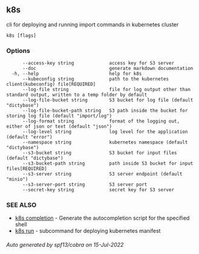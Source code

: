## k8s

cli for deploying and running import commands in kubernetes cluster

```
k8s [flags]
```

### Options

```
      --access-key string             access key for S3 server
      --doc                           generate markdown documentation
  -h, --help                          help for k8s
      --kubeconfig string             path to the kubernetes client(kubeconfig) file[REQUIRED]
      --log-file string               file for log output other than standard output, written to a temp folder by default
      --log-file-bucket string        S3 bucket for log file (default "dictybase")
      --log-file-bucket-path string   S3 path inside the bucket for storing log file (default "import/log")
      --log-format string             format of the logging out, either of json or text (default "json")
      --log-level string              log level for the application (default "error")
      --namespace string              kubernetes namespace (default "dictybase")
      --s3-bucket string              S3 bucket for input files (default "dictybase")
      --s3-bucket-path string         path inside S3 bucket for input files[REQUIRED]
      --s3-server string              S3 server endpoint (default "minio")
      --s3-server-port string         S3 server port
      --secret-key string             secret key for S3 server
```

### SEE ALSO

* [k8s completion](k8s_completion.md)	 - Generate the autocompletion script for the specified shell
* [k8s run](k8s_run.md)	 - subcommand for deploying kubernetes manifest

###### Auto generated by spf13/cobra on 15-Jul-2022
